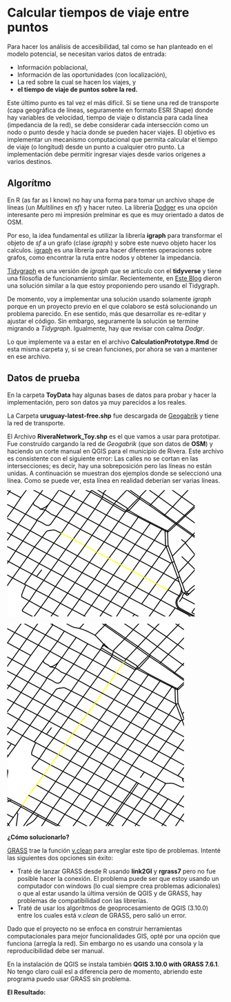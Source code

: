 
# Calcular tiempos de viaje entre puntos

Para hacer los análisis de accesibilidad, tal como se han planteado en el modelo potencial, se necesitan varios datos de entrada:

- Información poblacional,
- Información de las oportunidades (con localización),
- La red sobre la cual se hacen los viajes, y
- **el tiempo de viaje de puntos sobre la red.**

Este último punto es tal vez el más difícil.
Si se tiene una red de transporte (capa geográfica de líneas, seguramente en formato ESRI Shape) donde hay variables de velocidad, tiempo de viaje o distancia para cada línea (impedancia de la red), se debe considerar cada intersección como un nodo o punto desde y hacia donde se pueden hacer viajes. El objetivo es implementar un mecanismo computacional que permita calcular el tiempo de viaje (o longitud) desde un punto a cualquier otro punto. La implementación debe permitir ingresar viajes desde varios orígenes a varios destinos.

## Algorítmo

En R (as far as I know) no hay una forma para tomar un archivo shape de líneas (un *Multilines* en *sf*) y hacer ruteo. La librería [Dodger](https://atfutures.github.io/dodgr/) es una opción interesante pero mi impresión prelminar es que es muy orientado a datos de OSM.

Por eso, la idea fundamental es utilizar la librería **igraph** para transformar el objeto de *sf* a un grafo (clase *igraph*) y sobre este nuevo objeto hacer los calculos. [igraph](https://igraph.org/r/) es una librería para hacer diferentes operaciones sobre grafos, como encontrar la ruta entre nodos y obtener la impedancia.

[Tidygraph](https://tidygraph.data-imaginist.com/) es una versión de *igraph* que se artículo con el **tidyverse** y tiene una filosofía de funcionamiento similar. Recientemente, en [Este Blog](https://www.r-spatial.org/r/2019/09/26/spatial-networks.html) dieron una solución similar a la que estoy proponiendo pero usando el Tidygraph.

De momento, voy a implementar una solución usando solamente *igraph* porque en un proyecto previo en el que colaboro se está solucionando un problema parecido. En ese sentido, más que desarrollar es re-editar y ajustar el código. Sin embargo, seguramente la solución se termine migrando a *Tidygraph*. Igualmente, hay que revisar con calma *Dodgr*.

Lo que implemente va a estar en el archivo **CalculationPrototype.Rmd** de esta misma carpeta y, si se crean funciones, por ahora se van a mantener en ese archivo.

## Datos de prueba

En la carpeta **ToyData** hay algunas bases de datos para probar y hacer la implementación, pero son datos ya muy parecidos a los reales.

La Carpeta **uruguay-latest-free.shp** fue descargada de [Geogabrik](http://download.geofabrik.de/south-america/uruguay.html) y tiene la red de transporte.

El Archivo **RiveraNetwork_Toy.shp** es el que vamos a usar para prototipar. Fue construído cargando la red de *Geogabrik* (que son datos de **OSM**) y haciendo un corte manual en QGIS para el municipio de Rivera. Este archivo es consistente con el siguiente error: Las calles no se cortan en las intersecciones; es decir, hay una sobreposición pero las líneas no están unidas. A continuación se muestran dos ejemplos donde se seleccionó una línea. Como se puede ver, esta línea en realidad deberían ser varias líneas.

![Ejemplo Error](ToyData/ToyDataMistake1.PNG)

![Ejemplo Error](ToyData/ToyDataMistake2.PNG)

**¿Cómo solucionarlo?**

[GRASS](https://grass.osgeo.org/grass76/manuals/index.html) trae la función [v.clean](https://grass.osgeo.org/grass76/manuals/v.clean.html) para arreglar este tipo de problemas.
 Intenté las siguientes dos opciones sin éxito:

 - Traté de lanzar GRASS desde R usando **link2GI** y **rgrass7** pero no fue posible hacer la conexión. El problema puede ser que estoy usando un computador con windows (lo cual siempre crea problemas adicionales) o que al estar usando la última versión de QGIS y de GRASS, hay problemas de compatibilidad con las librerías.
- Traté de usar los algorítmos de geoprocesamiento de QGIS (3.10.0) entre los cuales está *v.clean* de GRASS, pero salió un error.

Dado que el proyecto no se enfoca en construir herramientas computacionales para mejor funcionalidades GIS, opté por una opción que funciona (arregla la red). Sin embargo no es usando una consola y la reproducibilidad debe ser manual.

En la instalación de QGIS se instala también **QGIS 3.10.0 with GRASS 7.6.1**. No tengo claro cuál esl a diferencia pero de momento, abriendo este programa puedo usar GRASS sin problema.

**El Resultado:**
